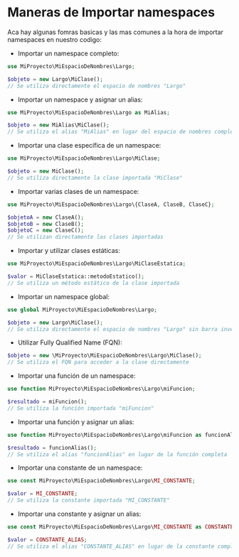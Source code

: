 # Maneras de Importar namespaces
Aca hay algunas fomras basicas y las mas comunes a la hora de importar namespaces en nuestro codigo:

+ Importar un namespace completo:
``` php
use MiProyecto\MiEspacioDeNombres\Largo;

$objeto = new Largo\MiClase();
// Se utiliza directamente el espacio de nombres "Largo"
```
+ Importar un namespace y asignar un alias:
``` php
use MiProyecto\MiEspacioDeNombres\Largo as MiAlias;

$objeto = new MiAlias\MiClase();
// Se utiliza el alias "MiAlias" en lugar del espacio de nombres completo
```
+ Importar una clase específica de un namespace:
``` php
use MiProyecto\MiEspacioDeNombres\Largo\MiClase;

$objeto = new MiClase();
// Se utiliza directamente la clase importada "MiClase"
```
+ Importar varias clases de un namespace:
``` php
use MiProyecto\MiEspacioDeNombres\Largo\{ClaseA, ClaseB, ClaseC};

$objetoA = new ClaseA();
$objetoB = new ClaseB();
$objetoC = new ClaseC();
// Se utilizan directamente las clases importadas
```
+ Importar y utilizar clases estáticas:
``` php
use MiProyecto\MiEspacioDeNombres\Largo\MiClaseEstatica;

$valor = MiClaseEstatica::metodoEstatico();
// Se utiliza un método estático de la clase importada
```
+ Importar un namespace global:
``` php
use global MiProyecto\MiEspacioDeNombres\Largo;

$objeto = new Largo\MiClase();
// Se utiliza directamente el espacio de nombres "Largo" sin barra invertida inicial
```
+ Utilizar Fully Qualified Name (FQN):
``` php
$objeto = new \MiProyecto\MiEspacioDeNombres\Largo\MiClase();
// Se utiliza el FQN para acceder a la clase directamente
```
+ Importar una función de un namespace:
``` php
use function MiProyecto\MiEspacioDeNombres\Largo\miFuncion;

$resultado = miFuncion();
// Se utiliza la función importada "miFuncion"
```
+ Importar una función y asignar un alias:
``` php
use function MiProyecto\MiEspacioDeNombres\Largo\miFuncion as funcionAlias;

$resultado = funcionAlias();
// Se utiliza el alias "funcionAlias" en lugar de la función completa
```
+ Importar una constante de un namespace:
``` php
use const MiProyecto\MiEspacioDeNombres\Largo\MI_CONSTANTE;

$valor = MI_CONSTANTE;
// Se utiliza la constante importada "MI_CONSTANTE"
```
+ Importar una constante y asignar un alias:
``` php
use const MiProyecto\MiEspacioDeNombres\Largo\MI_CONSTANTE as CONSTANTE_ALIAS;

$valor = CONSTANTE_ALIAS;
// Se utiliza el alias "CONSTANTE_ALIAS" en lugar de la constante completa
```